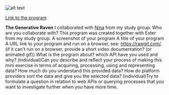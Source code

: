 
![alt text](miniex7snap.PNG)

[Link to the program](https://rawgit.com/CamillaMondrup/mini_ex/master/mini_ex8/index.html)


**The Generative Raven**
I collaborated with [Nina](https://github.com/nborgbjerg) from my study group.
    Who are you collaborate with?
    This program was created together with Ester from my study group.
    A screenshot of your program
    A title of your program
    A URL link to your program and run on a browser, see: https://rawgit.com/. (if it can't run on a browser, provide a short video documentation? (or animated gif))
    What is the program about? which API have you used and why?
    (individual)Can you describe and reflect your process of making this mini exercise in terms of acquiring, processing, using and representing data? How much do you understand this provided data? How do platform providers sort the data and give you the selected data?
    (individual)Try to formulate a question in relation to web APIs or querying processes that you want to investigate further when you have more time.
